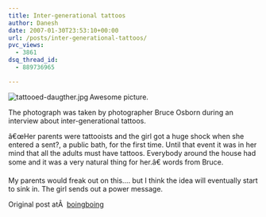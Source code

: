 ```yaml
---
title: Inter-generational tattoos
author: Danesh
date: 2007-01-30T23:53:10+00:00
url: /posts/inter-generational-tattoos/
pvc_views:
  - 3861
dsq_thread_id:
  - 889736965

---
```

[<img src="/techblog/wp-content/uploads/2007/01/tattooed-daugther.jpg" title="tattooed-daugther.jpg" alt="tattooed-daugther.jpg" align="left" />][1]

Awesome picture.

The photograph was taken by photographer Bruce Osborn during an interview about inter-generational tattoos.

<span class="rss:item"></span><a name="032560"></a> â€œHer parents were tattooists and the girl got a huge shock when she entered a sent?, a public bath, for the first time. Until that event it was in her mind that all the adults must have tattoos. Everybody around the house had some and it was a very natural thing for her.â€ words from Bruce.

My parents would freak out on this&#8230;. but I think the idea will eventually start to sink in. The girl sends out a power message.

Original post atÂ  [boingboing][2]

 [1]: /techblog/wp-content/uploads/2007/01/tattooed-daugther.jpg "tattooed-daugther.jpg"
 [2]: http://www.boingboing.net/2007/01/24/interview_with_photo.html
